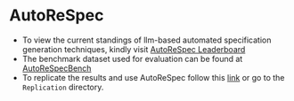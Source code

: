# AutoReSpec

- To view the current standings of llm-based automated specification generation techniques, kindly visit  [AutoReSpec Leaderboard](https://autorespec.github.io/AutoReSpecLeaderboard/)
- The benchmark dataset used for evaluation can be found at [AutoReSpecBench](https://github.com/autorespec/AutoReSpec/tree/main/AutoReSpecBench)
- To replicate the results and use AutoReSpec follow this [link](https://github.com/autorespec/AutoReSpec/tree/main/Replication) or go to the ```Replication``` directory.
